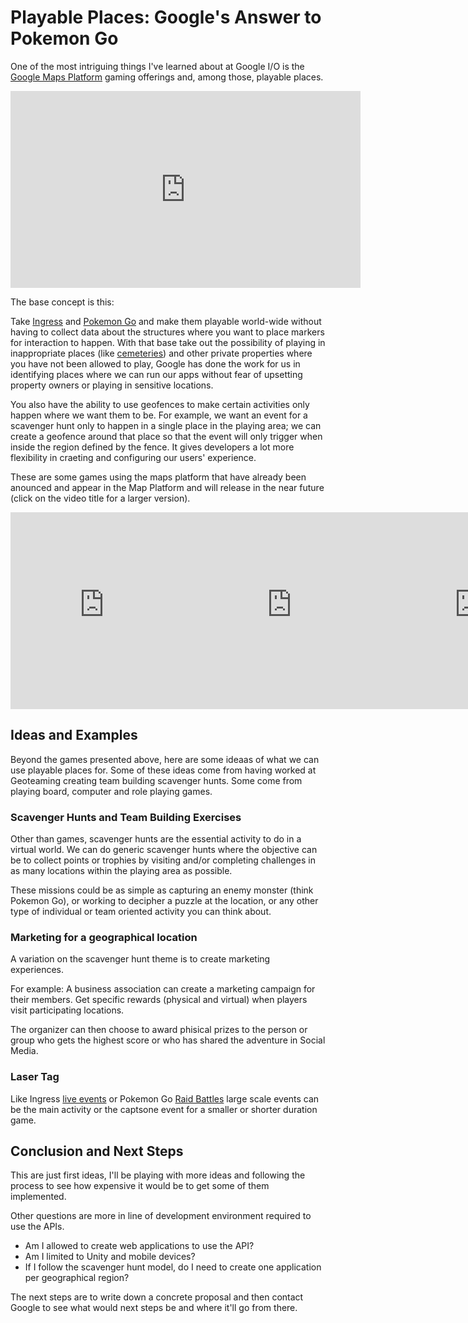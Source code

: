 # Playable Places: Google's Answer to Pokemon Go

One of the most intriguing things I've learned about at Google I/O is the [Google Maps Platform](https://cloud.google.com/maps-platform/) gaming offerings and, among those, playable places.

<div class="video">
<iframe width="560" height="315" src="https://www.youtube.com/embed/7Bbd5dbuPBc?rel=0" frameborder="0" allow="autoplay; encrypted-media" allowfullscreen></iframe>
</div>

The base concept is this:

Take [Ingress](https://www.ingress.com/) and [Pokemon Go](https://www.pokemongo.com/) and make them playable world-wide without having to collect data about the structures where you want to place markers for interaction to happen. With that base take out the possibility of playing in inappropriate places (like [cemeteries](https://mashable.com/2017/02/17/cincinnati-cemetery-pokemon-go/#oisI2FzmfEqC)) and other private properties where you have not been allowed to play, Google has done the work for us in identifying places where we can run our apps without fear of upsetting property owners or playing in sensitive locations.

You also have the ability to use geofences to make certain activities only happen where we want them to be. For example, we want an event for a scavenger hunt only to happen in a single place in the playing area; we can create a geofence around that place so that the event will only trigger when inside the region defined by the fence.  It gives developers a lot more flexibility in craeting and configuring our users' experience.

These are some games using the maps platform that have already been anounced and appear in the Map Platform and will release in the near future (click on the video title for a larger version).

<div style="display: flex; justify-content: space-between;">
<iframe width="560" height="315" src="https://www.youtube.com/embed/JZ4bKOh_hn8?rel=0" frameborder="0" allow="autoplay; encrypted-media" allowfullscreen></iframe>
<iframe width="560" height="315" src="https://www.youtube.com/embed/hVivB8ktMIU?rel=0" frameborder="0" allow="autoplay; encrypted-media" allowfullscreen></iframe>
<iframe width="560" height="315" src="https://www.youtube.com/embed/OfeJ8R-0TUI?rel=0" frameborder="0" allow="autoplay; encrypted-media" allowfullscreen></iframe>
</div>

## Ideas and Examples

Beyond the games presented above, here are some ideaas of what we can use playable places for. Some of these ideas come from having worked at Geoteaming creating team building scavenger hunts. Some come from playing board, computer and role playing games.

### Scavenger Hunts and Team Building Exercises

Other than games, scavenger hunts are the essential activity to do in a virtual world. We can do generic scavenger hunts where the objective can be to collect points or trophies by visiting and/or completing challenges in as many locations within the playing area as possible.

These missions could be as simple as capturing an enemy monster (think Pokemon Go), or working to decipher a puzzle at the location, or any other type of individual or team oriented activity you can think about.

### Marketing for a geographical location

A variation on the scavenger hunt theme is to create marketing experiences.

For example: A business association can create a marketing campaign for their members. Get specific rewards (physical and virtual) when players visit participating locations.

The organizer can then choose to award phisical prizes to the person or group who gets the highest score or who has shared the adventure in Social Media.

### Laser Tag

Like Ingress [live events](https://ingress.com/events) or Pokemon Go [Raid Battles](https://support.pokemongo.nianticlabs.com/hc/en-us/articles/115009004747-Raid-Battles) large scale events can be the main activity or the captsone event for a smaller or shorter duration game.

## Conclusion and Next Steps

This are just first ideas, I'll be playing with more ideas and following the process to see how expensive it would be to get some of them implemented.

Other questions are more in line of development environment required to use the APIs.

* Am I allowed to create web applications to use the API?
* Am I limited to Unity and mobile devices?
* If I follow the scavenger hunt model, do I need to create one application per geographical region?

The next steps are to write down a concrete proposal and then contact Google to see what would next steps be and where it'll go from there.
